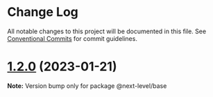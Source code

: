 # Change Log

All notable changes to this project will be documented in this file.
See [Conventional Commits](https://conventionalcommits.org) for commit guidelines.

# [1.2.0](https://github.com/ilhan007/npmnext-sample/compare/v1.2.6...v1.2.0) (2023-01-21)

**Note:** Version bump only for package @next-level/base
